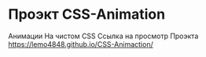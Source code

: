# Проэкт CSS-Animation
Анимации На чистом CSS
Ссылка на просмотр Проэкта https://lemo4848.github.io/CSS-Animaction/
